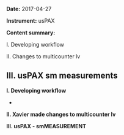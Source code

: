 **Date:** 2017-04-27

**Instrument:** usPAX

**Content summary:**

I. Developing workflow

II. Changes to multicounter lv

III. usPAX sm measurements
--------------------------------
**I. Developing workflow**

-

**II. Xavier made changes to multicounter lv**

**III. usPAX - smMEASUREMENT**
